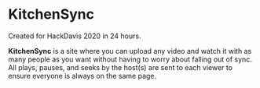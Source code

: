# KitchenSync

Created for HackDavis 2020 in 24 hours.

**KitchenSync** is a site where you can upload any video and watch it with as many people as you want without having to worry about falling out of sync. All plays, pauses, and seeks by the host(s) are sent to each viewer to ensure everyone is always on the same page.
